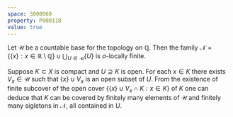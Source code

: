 ```yaml
---
space: S000060
property: P000118
value: true
---
```


Let $\mathscr U$ be a countable base for the topology on $\mathbb Q$.
Then the family $\mathcal N=\{\{x\}:x\in\mathbb R\setminus\mathbb Q\}
\cup\bigcup_{U\in\mathscr U}\{U\}$ is $\sigma$-locally finite.

Suppose $K\subset X$ is compact and $U\supseteq K$ is open.
For each $x\in K$ there exists $V_x\in\mathscr U$
such that $\{x\}\cup V_x$ is an open subset of $U$.
From the existence of finite subcover of the open cover $\{\{x\}\cup V_x\cap K: x\in K\}$ of $K$ one can deduce
that $K$ can be covered by finitely many elements of $\mathscr U$  and finitely many sigletons in $\mathcal N$, all contained in $U$.